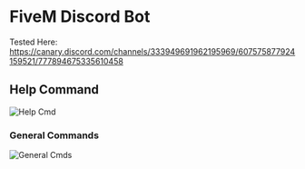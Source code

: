 # FiveM Discord Bot 
Tested Here: 
https://canary.discord.com/channels/333949691962195969/607575877924159521/777894675335610458

## Help Command 
![Help Cmd](https://i.imgur.com/mtiTlrV.png)

### General Commands 
![General Cmds](https://i.imgur.com/IJMKBhp.png) 

